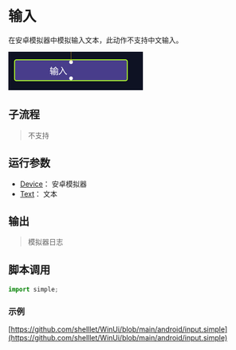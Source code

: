 # 输入 
在安卓模拟器中模拟输入文本，此动作不支持中文输入。


![action](./images/2022-11-15_194116.png ':size=90%')

## 子流程

> 不支持

## 运行参数

* [Device](./types/String.md)： 安卓模拟器
* [Text](./types/String.md)： 文本

## 输出 

> 模拟器日志


## 脚本调用

```python
import simple;


```

### 示例

[https://github.com/shelllet/WinUi/blob/main/android/input.simple](https://github.com/shelllet/WinUi/blob/main/android/input.simple)

